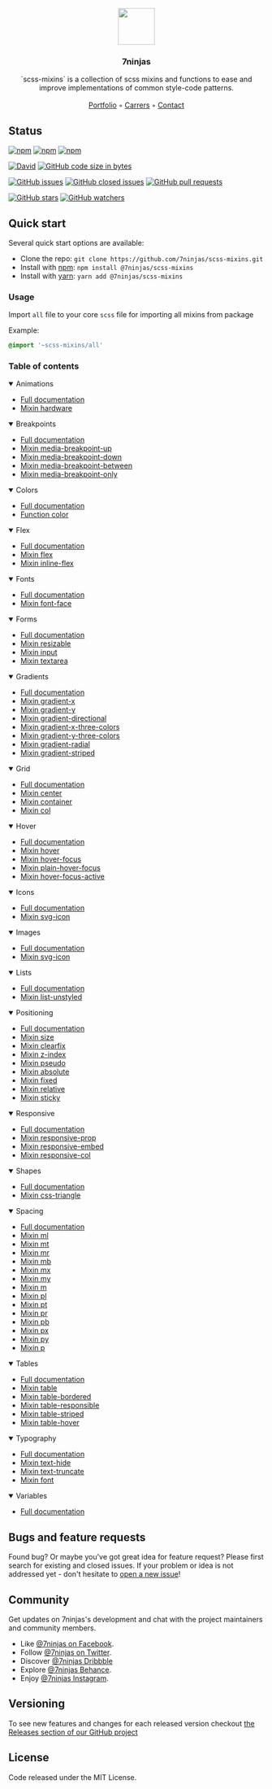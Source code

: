 <p align="center">
  <a href="https://7ninjas.com/">
    <img src="https://7ninjas.com/assets/7ninjas-logo-250x250.gif" alt="" width=72 height=72>
  </a>

  <h3 align="center">7ninjas</h3>

  <p align="center">
    `scss-mixins` is a collection of scss mixins and functions to ease and improve implementations of common style-code patterns.
    <br>
    <br>
    <a href="https://7ninjas.com/case-studies/">Portfolio</a>
    ◦
    <a href="https://7ninjas.com/careers/">Carrers</a>
    ◦
    <a href="https://7ninjas.com/contact/">Contact</a>
  </p>
</p>


## Status

[![npm](https://img.shields.io/npm/v/@7ninjas/scss-mixins.svg?style=for-the-badge)](https://www.npmjs.com/package/@7ninjas/scss-mixins)
[![npm](https://img.shields.io/npm/l/@7ninjas/scss-mixins.svg?style=for-the-badge)](https://www.npmjs.com/package/@7ninjas/scss-mixins)
[![npm](https://img.shields.io/npm/dt/@7ninjas/scss-mixins.svg?style=for-the-badge)](https://www.npmjs.com/package/@7ninjas/scss-mixins)

[![David](https://img.shields.io/david/7ninjas/scss-mixins.svg?style=for-the-badge)](https://github.com/7ninjas/scss-mixins)
[![GitHub code size in bytes](https://img.shields.io/github/languages/code-size/7ninjas/scss-mixins.svg?style=for-the-badge)](https://github.com/7ninjas/scss-mixins)

[![GitHub issues](https://img.shields.io/github/issues/7ninjas/scss-mixins.svg?style=for-the-badge)](https://github.com/7ninjas/scss-mixins)
[![GitHub closed issues](https://img.shields.io/github/issues-closed/7ninjas/scss-mixins.svg?style=for-the-badge)](https://github.com/7ninjas/scss-mixins)
[![GitHub pull requests](https://img.shields.io/github/issues-pr/7ninjas/scss-mixins.svg?style=for-the-badge)](https://github.com/7ninjas/scss-mixins)

[![GitHub stars](https://img.shields.io/github/stars/7ninjas/scss-mixins.svg?style=social&label=Stars&style=for-the-badge)](https://github.com/7ninjas/scss-mixins)
[![GitHub watchers](https://img.shields.io/github/watchers/7ninjas/scss-mixins.svg?style=social&label=Watch&style=for-the-badge)](https://github.com/7ninjas/scss-mixins)


## Quick start

Several quick start options are available:

- Clone the repo: `git clone https://github.com/7ninjas/scss-mixins.git`
- Install with [npm](https://www.npmjs.com/): `npm install @7ninjas/scss-mixins`
- Install with [yarn](https://yarnpkg.com/): `yarn add @7ninjas/scss-mixins`

### Usage
Import `all` file to your core `scss` file for importing all mixins from package

Example:
```scss
@import '~scss-mixins/all'
```


### Table of contents

<details open>
 <summary>Animations</summary>
 
- [Full documentation](./docs/animations.md)
- [Mixin hardware](./docs/animations.md#mixin-hardware)
</details>
<details open>
  <summary>Breakpoints</summary>
  
- [Full documentation](./docs/breakpoints.md)
- [Mixin media-breakpoint-up](./docs/breakpoints.md#mixin-media-breakpoint-up)
- [Mixin media-breakpoint-down](./docs/breakpoints.md#mixin-media-breakpoint-down)
- [Mixin media-breakpoint-between](./docs/breakpoints.md#mixin-media-breakpoint-between)
- [Mixin media-breakpoint-only](./docs/breakpoints.md#mixin-media-breakpoint-only)
</details>
<details open>
  <summary>Colors</summary>
  
- [Full documentation](./docs/colors.md)
- [Function color](./docs/colors.md##function-color)
</details>
<details open>
  <summary>Flex</summary>
  
- [Full documentation](./docs/flex.md)
- [Mixin flex](./docs/flex.md#mixin-flex)
- [Mixin inline-flex](./docs/flex.md#mixin-inline-flex)
</details>
<details open>
  <summary>Fonts</summary>
  
- [Full documentation](./docs/fonts.md)
- [Mixin font-face](./docs/fonts.md#mixin-font-face)
</details>
<details open>
  <summary>Forms</summary>
  
- [Full documentation](./docs/forms.md)
- [Mixin resizable](./docs/forms.md#mixin-flex)
- [Mixin input](./docs/forms.md#mixin-input)
- [Mixin textarea](./docs/forms.md#mixin-textarea)
</details>
<details open>
  <summary>Gradients</summary>
  
- [Full documentation](./docs/gradients.md)
- [Mixin gradient-x](./docs/gradients.md#function-gradient-x)
- [Mixin gradient-y](./docs/gradients.md#function-gradient-y)
- [Mixin gradient-directional](./docs/gradients.md#function-gradient-directional)
- [Mixin gradient-x-three-colors](./docs/gradients.md#function-gradient-x-three-colors)
- [Mixin gradient-y-three-colors](./docs/gradients.md#function-gradient-y-three-colors)
- [Mixin gradient-radial](./docs/gradients.md#function-gradient-radial)
- [Mixin gradient-striped](./docs/gradients.md#function-gradient-striped)
</details>
<details open>
  <summary>Grid</summary>
  
- [Full documentation](./docs/grid.md)
- [Mixin center](./docs/grid.md#mixin-center)
- [Mixin container](./docs/grid.md#mixin-container)
- [Mixin col](./docs/grid.md#mixin-col)
</details>
<details open>
  <summary>Hover</summary>
  
- [Full documentation](./docs/hover.md)
- [Mixin hover](./docs/hover.md#mixin-hover)
- [Mixin hover-focus](./docs/hover.md#mixin-hover-focus)
- [Mixin plain-hover-focus](./docs/hover.md#mixin-plain-hover-focus)
- [Mixin hover-focus-active](./docs/hover.md#mixin-hover-focus-active)
</details>
<details open>
  <summary>Icons</summary>
  
- [Full documentation](./docs/icons.md)
- [Mixin svg-icon](./docs/icons.md#mixin-svg-icon)
</details>
<details open>
  <summary>Images</summary>

- [Full documentation](./docs/images.md)
- [Mixin svg-icon](./docs/images.md#mixin-svg-icon)
</details>
<details open>
  <summary>Lists</summary>

- [Full documentation](./docs/lists.md)
- [Mixin list-unstyled](./docs/lists.md#mixin-list-unstyled)
</details>
<details open>
  <summary>Positioning</summary>

- [Full documentation](./docs/positioning.md)
- [Mixin size](./docs/positioning.md#function-size)
- [Mixin clearfix](./docs/positioning.md#mixin-clearfix)
- [Mixin z-index](./docs/positioning.md#mixin-z-index)
- [Mixin pseudo](./docs/positioning.md#mixin-pseudo)
- [Mixin absolute](./docs/positioning.md#mixin-absolute)
- [Mixin fixed](./docs/positioning.md#mixin-fixed)
- [Mixin relative](./docs/positioning.md#mixin-relative)
- [Mixin sticky](./docs/positioning.md#mixin-sticky)
</details>
<details open>
  <summary>Responsive</summary>

- [Full documentation](./docs/responsive.md)
- [Mixin responsive-prop](./docs/responsive.md#mixin-responsive-prop)
- [Mixin responsive-embed](./docs/responsive.md#mixin-responsive-embed)
- [Mixin responsive-col](./docs/responsive.md#mixin-responsive-col)
</details>
<details open>
  <summary>Shapes</summary>
  
- [Full documentation](./docs/shapes.md)
- [Mixin css-triangle](./docs/shapes.md#mixin-css-triangle)
</details>
<details open>
  <summary>Spacing</summary>

- [Full documentation](./docs/spacing.md)
- [Mixin ml](./docs/spacing.md#mixin-ml)
- [Mixin mt](./docs/spacing.md#mixin-mt)
- [Mixin mr](./docs/spacing.md#mixin-mr)
- [Mixin mb](./docs/spacing.md#mixin-mb)
- [Mixin mx](./docs/spacing.md#mixin-mx)
- [Mixin my](./docs/spacing.md#mixin-my)
- [Mixin m](./docs/spacing.md#mixin-m)
- [Mixin pl](./docs/spacing.md#mixin-pl)
- [Mixin pt](./docs/spacing.md#mixin-pt)
- [Mixin pr](./docs/spacing.md#mixin-pr)
- [Mixin pb](./docs/spacing.md#mixin-pb)
- [Mixin px](./docs/spacing.md#mixin-px)
- [Mixin py](./docs/spacing.md#mixin-py)
- [Mixin p](./docs/spacing.md#mixin-p)
</details>
<details open>
  <summary>Tables</summary>

- [Full documentation](./docs/tables.md)
- [Mixin table](./docs/tables.md#mixin-table)
- [Mixin table-bordered](./docs/tables.md#mixin-table-bordered)
- [Mixin table-responsible](./docs/tables.md#mixin-table-responsible)
- [Mixin table-striped](./docs/tables.md#mixin-table-striped)
- [Mixin table-hover](./docs/tables.md#mixin-table-hover)
</details>
<details open>
  <summary>Typography</summary>

- [Full documentation](./docs/typography.md)
- [Mixin text-hide](./docs/typography.md#mixin-text-hide)
- [Mixin text-truncate](./docs/typography.md#mixin-text-truncate)
- [Mixin font](./docs/typography.md#mixin-font)
</details>
<details open>
  <summary>Variables</summary>

- [Full documentation](./docs/variables.md)
</details>


## Bugs and feature requests

Found bug? Or maybe you've got great idea for feature request? Please first search for existing and closed issues.
If your problem or idea is not addressed yet - don't hesitate to [open a new issue](https://github.com/7ninjas/scss-mixins/issues/new)!


## Community

Get updates on 7ninjas's development and chat with the project maintainers and community members.

- Like [@7ninjas on Facebook](https://www.facebook.com/7ninjasHQ).
- Follow [@7ninjas on Twitter](https://twitter.com/7ninjas).
- Discover [@7ninjas Dribbble](https://dribbble.com/7ninjas)
- Explore [@7ninjas Behance](https://www.behance.net/7ninjas).
- Enjoy [@7ninjas Instagram](https://www.instagram.com/7ninjashq/).


## Versioning

To see new features and changes for each released version checkout [the Releases section of our GitHub project](https://github.com/7ninjas/scss-mixins/releases) 


## License

Code released under the MIT License.